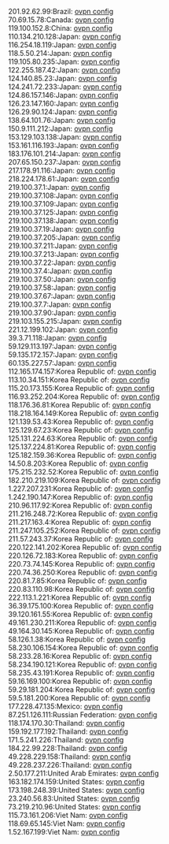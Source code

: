 201.92.62.99:Brazil: [ovpn config](vpn/201_92_62_99.ovpn)  
70.69.15.78:Canada: [ovpn config](vpn/70_69_15_78.ovpn)  
119.100.152.8:China: [ovpn config](vpn/119_100_152_8.ovpn)  
110.134.210.128:Japan: [ovpn config](vpn/110_134_210_128.ovpn)  
116.254.18.119:Japan: [ovpn config](vpn/116_254_18_119.ovpn)  
118.5.50.214:Japan: [ovpn config](vpn/118_5_50_214.ovpn)  
119.105.80.235:Japan: [ovpn config](vpn/119_105_80_235.ovpn)  
122.255.187.42:Japan: [ovpn config](vpn/122_255_187_42.ovpn)  
124.140.85.23:Japan: [ovpn config](vpn/124_140_85_23.ovpn)  
124.241.72.233:Japan: [ovpn config](vpn/124_241_72_233.ovpn)  
124.86.157.146:Japan: [ovpn config](vpn/124_86_157_146.ovpn)  
126.23.147.160:Japan: [ovpn config](vpn/126_23_147_160.ovpn)  
126.29.90.124:Japan: [ovpn config](vpn/126_29_90_124.ovpn)  
138.64.101.76:Japan: [ovpn config](vpn/138_64_101_76.ovpn)  
150.9.111.212:Japan: [ovpn config](vpn/150_9_111_212.ovpn)  
153.129.103.138:Japan: [ovpn config](vpn/153_129_103_138.ovpn)  
153.161.116.193:Japan: [ovpn config](vpn/153_161_116_193.ovpn)  
183.176.101.214:Japan: [ovpn config](vpn/183_176_101_214.ovpn)  
207.65.150.237:Japan: [ovpn config](vpn/207_65_150_237.ovpn)  
217.178.91.116:Japan: [ovpn config](vpn/217_178_91_116.ovpn)  
218.224.178.61:Japan: [ovpn config](vpn/218_224_178_61.ovpn)  
219.100.37.1:Japan: [ovpn config](vpn/219_100_37_1.ovpn)  
219.100.37.108:Japan: [ovpn config](vpn/219_100_37_108.ovpn)  
219.100.37.109:Japan: [ovpn config](vpn/219_100_37_109.ovpn)  
219.100.37.125:Japan: [ovpn config](vpn/219_100_37_125.ovpn)  
219.100.37.138:Japan: [ovpn config](vpn/219_100_37_138.ovpn)  
219.100.37.19:Japan: [ovpn config](vpn/219_100_37_19.ovpn)  
219.100.37.205:Japan: [ovpn config](vpn/219_100_37_205.ovpn)  
219.100.37.211:Japan: [ovpn config](vpn/219_100_37_211.ovpn)  
219.100.37.213:Japan: [ovpn config](vpn/219_100_37_213.ovpn)  
219.100.37.22:Japan: [ovpn config](vpn/219_100_37_22.ovpn)  
219.100.37.4:Japan: [ovpn config](vpn/219_100_37_4.ovpn)  
219.100.37.50:Japan: [ovpn config](vpn/219_100_37_50.ovpn)  
219.100.37.58:Japan: [ovpn config](vpn/219_100_37_58.ovpn)  
219.100.37.67:Japan: [ovpn config](vpn/219_100_37_67.ovpn)  
219.100.37.7:Japan: [ovpn config](vpn/219_100_37_7.ovpn)  
219.100.37.90:Japan: [ovpn config](vpn/219_100_37_90.ovpn)  
219.103.155.215:Japan: [ovpn config](vpn/219_103_155_215.ovpn)  
221.12.199.102:Japan: [ovpn config](vpn/221_12_199_102.ovpn)  
39.3.71.118:Japan: [ovpn config](vpn/39_3_71_118.ovpn)  
59.129.113.197:Japan: [ovpn config](vpn/59_129_113_197.ovpn)  
59.135.172.157:Japan: [ovpn config](vpn/59_135_172_157.ovpn)  
60.135.227.57:Japan: [ovpn config](vpn/60_135_227_57.ovpn)  
112.165.174.157:Korea Republic of: [ovpn config](vpn/112_165_174_157.ovpn)  
113.10.34.151:Korea Republic of: [ovpn config](vpn/113_10_34_151.ovpn)  
115.20.173.155:Korea Republic of: [ovpn config](vpn/115_20_173_155.ovpn)  
116.93.252.204:Korea Republic of: [ovpn config](vpn/116_93_252_204.ovpn)  
118.176.36.81:Korea Republic of: [ovpn config](vpn/118_176_36_81.ovpn)  
118.218.164.149:Korea Republic of: [ovpn config](vpn/118_218_164_149.ovpn)  
121.139.53.43:Korea Republic of: [ovpn config](vpn/121_139_53_43.ovpn)  
125.129.67.23:Korea Republic of: [ovpn config](vpn/125_129_67_23.ovpn)  
125.131.224.63:Korea Republic of: [ovpn config](vpn/125_131_224_63.ovpn)  
125.137.224.81:Korea Republic of: [ovpn config](vpn/125_137_224_81.ovpn)  
125.182.159.36:Korea Republic of: [ovpn config](vpn/125_182_159_36.ovpn)  
14.50.8.203:Korea Republic of: [ovpn config](vpn/14_50_8_203.ovpn)  
175.215.232.52:Korea Republic of: [ovpn config](vpn/175_215_232_52.ovpn)  
182.210.219.109:Korea Republic of: [ovpn config](vpn/182_210_219_109.ovpn)  
1.227.207.231:Korea Republic of: [ovpn config](vpn/1_227_207_231.ovpn)  
1.242.190.147:Korea Republic of: [ovpn config](vpn/1_242_190_147.ovpn)  
210.96.117.92:Korea Republic of: [ovpn config](vpn/210_96_117_92.ovpn)  
211.216.248.72:Korea Republic of: [ovpn config](vpn/211_216_248_72.ovpn)  
211.217.163.4:Korea Republic of: [ovpn config](vpn/211_217_163_4.ovpn)  
211.247.105.252:Korea Republic of: [ovpn config](vpn/211_247_105_252.ovpn)  
211.57.243.37:Korea Republic of: [ovpn config](vpn/211_57_243_37.ovpn)  
220.122.141.202:Korea Republic of: [ovpn config](vpn/220_122_141_202.ovpn)  
220.126.72.183:Korea Republic of: [ovpn config](vpn/220_126_72_183.ovpn)  
220.73.74.145:Korea Republic of: [ovpn config](vpn/220_73_74_145.ovpn)  
220.74.36.250:Korea Republic of: [ovpn config](vpn/220_74_36_250.ovpn)  
220.81.7.85:Korea Republic of: [ovpn config](vpn/220_81_7_85.ovpn)  
220.83.110.98:Korea Republic of: [ovpn config](vpn/220_83_110_98.ovpn)  
222.113.1.221:Korea Republic of: [ovpn config](vpn/222_113_1_221.ovpn)  
36.39.175.100:Korea Republic of: [ovpn config](vpn/36_39_175_100.ovpn)  
39.120.161.55:Korea Republic of: [ovpn config](vpn/39_120_161_55.ovpn)  
49.161.230.211:Korea Republic of: [ovpn config](vpn/49_161_230_211.ovpn)  
49.164.30.145:Korea Republic of: [ovpn config](vpn/49_164_30_145.ovpn)  
58.126.1.38:Korea Republic of: [ovpn config](vpn/58_126_1_38.ovpn)  
58.230.106.154:Korea Republic of: [ovpn config](vpn/58_230_106_154.ovpn)  
58.233.28.16:Korea Republic of: [ovpn config](vpn/58_233_28_16.ovpn)  
58.234.190.121:Korea Republic of: [ovpn config](vpn/58_234_190_121.ovpn)  
58.235.43.191:Korea Republic of: [ovpn config](vpn/58_235_43_191.ovpn)  
59.16.169.100:Korea Republic of: [ovpn config](vpn/59_16_169_100.ovpn)  
59.29.181.204:Korea Republic of: [ovpn config](vpn/59_29_181_204.ovpn)  
59.5.181.200:Korea Republic of: [ovpn config](vpn/59_5_181_200.ovpn)  
177.228.47.135:Mexico: [ovpn config](vpn/177_228_47_135.ovpn)  
87.251.126.111:Russian Federation: [ovpn config](vpn/87_251_126_111.ovpn)  
118.174.170.30:Thailand: [ovpn config](vpn/118_174_170_30.ovpn)  
159.192.177.192:Thailand: [ovpn config](vpn/159_192_177_192.ovpn)  
171.5.241.226:Thailand: [ovpn config](vpn/171_5_241_226.ovpn)  
184.22.99.228:Thailand: [ovpn config](vpn/184_22_99_228.ovpn)  
49.228.229.158:Thailand: [ovpn config](vpn/49_228_229_158.ovpn)  
49.228.237.226:Thailand: [ovpn config](vpn/49_228_237_226.ovpn)  
2.50.177.211:United Arab Emirates: [ovpn config](vpn/2_50_177_211.ovpn)  
163.182.174.159:United States: [ovpn config](vpn/163_182_174_159.ovpn)  
173.198.248.39:United States: [ovpn config](vpn/173_198_248_39.ovpn)  
23.240.56.83:United States: [ovpn config](vpn/23_240_56_83.ovpn)  
73.219.210.96:United States: [ovpn config](vpn/73_219_210_96.ovpn)  
115.73.161.206:Viet Nam: [ovpn config](vpn/115_73_161_206.ovpn)  
118.69.65.145:Viet Nam: [ovpn config](vpn/118_69_65_145.ovpn)  
1.52.167.199:Viet Nam: [ovpn config](vpn/1_52_167_199.ovpn)  
